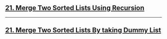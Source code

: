 <h2><a href="https://www.youtube.com/watch?v=bdWOmYL5d1g">21. Merge Two Sorted Lists Using Recursion</a></h2>
<hr>
<h2><a href="https://www.youtube.com/watch?v=IMWiPqoneT4">21. Merge Two Sorted Lists By taking Dummy List</a></h2>
